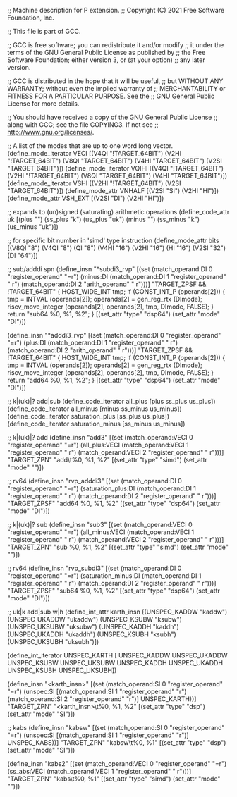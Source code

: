 ;; Machine description for P extension.
;; Copyright (C) 2021 Free Software Foundation, Inc.

;; This file is part of GCC.

;; GCC is free software; you can redistribute it and/or modify
;; it under the terms of the GNU General Public License as published by
;; the Free Software Foundation; either version 3, or (at your option)
;; any later version.

;; GCC is distributed in the hope that it will be useful,
;; but WITHOUT ANY WARRANTY; without even the implied warranty of
;; MERCHANTABILITY or FITNESS FOR A PARTICULAR PURPOSE.  See the
;; GNU General Public License for more details.

;; You should have received a copy of the GNU General Public License
;; along with GCC; see the file COPYING3.  If not see
;; <http://www.gnu.org/licenses/>.

;; A list of the modes that are up to one word long vector.
(define_mode_iterator VECI [(V4QI "!TARGET_64BIT") (V2HI "!TARGET_64BIT")
                            (V8QI "TARGET_64BIT") (V4HI "TARGET_64BIT")
			                      (V2SI "TARGET_64BIT")])
(define_mode_iterator VQIHI [(V4QI "!TARGET_64BIT") (V2HI "!TARGET_64BIT")
                             (V8QI "TARGET_64BIT") (V4HI "TARGET_64BIT")])
(define_mode_iterator VSHI [(V2HI "!TARGET_64BIT") (V2SI "TARGET_64BIT")])
(define_mode_attr VNHALF [(V2SI "SI") (V2HI "HI")])
(define_mode_attr VSH_EXT [(V2SI "DI") (V2HI "HI")])

;; <uk> expands to (un)signed (saturating) arithmetic operations
(define_code_attr uk
  [(plus "") (ss_plus "k") (us_plus "uk")
   (minus "") (ss_minus "k") (us_minus "uk")])

;; <bits> for specific bit number in 'simd' type instruction
(define_mode_attr bits [(V8QI "8") (V4QI "8") (QI "8") (V4HI "16") (V2HI "16")
			            (HI "16") (V2SI "32") (DI "64")])

;; sub/adddi spn
(define_insn "*subdi3_rvp"
  [(set (match_operand:DI 0 "register_operand"               "=r")
	(minus:DI (match_operand:DI 1 "register_operand" " r")
		 (match_operand:DI 2 "arith_operand"   " r")))]
  "TARGET_ZPSF && !TARGET_64BIT"
{
  HOST_WIDE_INT tmp;
  if (CONST_INT_P (operands[2]))
    {
      tmp = INTVAL (operands[2]);
      operands[2] = gen_reg_rtx (DImode);
      riscv_move_integer (operands[2], operands[2], tmp,
              DImode, FALSE);
    }
  return "sub64 %0, %1, %2";
}
  [(set_attr "type" "dsp64")
   (set_attr "mode" "DI")])

(define_insn "*adddi3_rvp"
  [(set (match_operand:DI 0 "register_operand"               "=r")
	(plus:DI (match_operand:DI 1 "register_operand" " r")
		 (match_operand:DI 2 "arith_operand"   " r")))]
  "TARGET_ZPSF && !TARGET_64BIT"
{
  HOST_WIDE_INT tmp;
  if (CONST_INT_P (operands[2]))
    {
      tmp = INTVAL (operands[2]);
      operands[2] = gen_reg_rtx (DImode);
      riscv_move_integer (operands[2], operands[2], tmp,
              DImode, FALSE);
    }
  return "add64 %0, %1, %2";
}
  [(set_attr "type" "dsp64")
   (set_attr "mode" "DI")])

;; k|(uk)|? add|sub
(define_code_iterator all_plus [plus ss_plus us_plus])
(define_code_iterator all_minus [minus ss_minus us_minus])
(define_code_iterator saturation_plus [ss_plus us_plus])
(define_code_iterator saturation_minus [ss_minus us_minus])

;; k|(uk)|? add
(define_insn "<uk>add<mode>3"
  [(set (match_operand:VECI 0 "register_operand"                "=r")
	(all_plus:VECI (match_operand:VECI 1 "register_operand" " r")
		       (match_operand:VECI 2 "register_operand" " r")))]
  "TARGET_ZPN"
  "<uk>add<bits>\t%0, %1, %2"
  [(set_attr "type" "simd")
   (set_attr "mode" "<MODE>")])

;; rv64
(define_insn "rvp_<uk>adddi3"
  [(set (match_operand:DI 0 "register_operand"              "=r")
	(saturation_plus:DI (match_operand:DI 1 "register_operand" " r")
		     (match_operand:DI 2 "register_operand" " r")))]
  "TARGET_ZPSF"
  "<uk>add64 %0, %1, %2"
  [(set_attr "type" "dsp64")
   (set_attr "mode" "DI")])

;; k|(uk)|? sub
(define_insn "<uk>sub<mode>3"
  [(set (match_operand:VECI 0 "register_operand"                  "=r")
	(all_minus:VECI (match_operand:VECI 1 "register_operand" " r")
			(match_operand:VECI 2 "register_operand" " r")))]
  "TARGET_ZPN"
  "<uk>sub<bits> %0, %1, %2"
  [(set_attr "type" "simd")
   (set_attr "mode" "<MODE>")])

;; rv64
(define_insn "rvp_<uk>subdi3"
  [(set (match_operand:DI 0 "register_operand"               "=r")
	(saturation_minus:DI (match_operand:DI 1 "register_operand" " r")
		      (match_operand:DI 2 "register_operand" " r")))]
  "TARGET_ZPSF"
  "<uk>sub64 %0, %1, %2"
  [(set_attr "type" "dsp64")
   (set_attr "mode" "DI")])

;; uk|k add|sub w|h
(define_int_attr karth_insn
  [(UNSPEC_KADDW  "kaddw")
   (UNSPEC_UKADDW "ukaddw")
   (UNSPEC_KSUBW  "ksubw")
   (UNSPEC_UKSUBW "uksubw")
   (UNSPEC_KADDH  "kaddh")
   (UNSPEC_UKADDH "ukaddh")
   (UNSPEC_KSUBH  "ksubh")
   (UNSPEC_UKSUBH "uksubh")])

(define_int_iterator UNSPEC_KARTH [
   UNSPEC_KADDW
   UNSPEC_UKADDW
   UNSPEC_KSUBW
   UNSPEC_UKSUBW
   UNSPEC_KADDH
   UNSPEC_UKADDH
   UNSPEC_KSUBH
   UNSPEC_UKSUBH])

(define_insn "<karth_insn>"
  [(set (match_operand:SI 0 "register_operand" "=r")
	(unspec:SI [(match_operand:SI 1 "register_operand" "r")
		    (match_operand:SI 2 "register_operand" "r")] UNSPEC_KARTH))]
  "TARGET_ZPN"
  "<karth_insn>\t%0, %1, %2"
  [(set_attr "type" "dsp")
   (set_attr "mode" "SI")])

;; kabs
(define_insn "kabsw"
  [(set (match_operand:SI 0 "register_operand" "=r")
	(unspec:SI [(match_operand:SI 1 "register_operand" "r")] UNSPEC_KABS))]
  "TARGET_ZPN"
  "kabsw\t%0, %1"
  [(set_attr "type" "dsp")
   (set_attr "mode" "SI")])

(define_insn "kabs<mode>2"
  [(set (match_operand:VECI 0 "register_operand"              "=r")
	(ss_abs:VECI (match_operand:VECI 1 "register_operand" " r")))]
  "TARGET_ZPN"
  "kabs<bits>\t%0, %1"
  [(set_attr "type"   "simd")
   (set_attr "mode" "<MODE>")])

